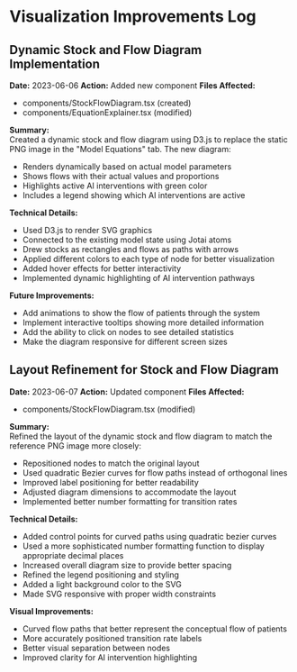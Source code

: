 # Visualization Improvements Log

## Dynamic Stock and Flow Diagram Implementation

**Date:** 2023-06-06
**Action:** Added new component
**Files Affected:** 
- components/StockFlowDiagram.tsx (created)
- components/EquationExplainer.tsx (modified)

**Summary:**  
Created a dynamic stock and flow diagram using D3.js to replace the static PNG image in the "Model Equations" tab. The new diagram:
- Renders dynamically based on actual model parameters
- Shows flows with their actual values and proportions
- Highlights active AI interventions with green color
- Includes a legend showing which AI interventions are active

**Technical Details:**
- Used D3.js to render SVG graphics
- Connected to the existing model state using Jotai atoms
- Drew stocks as rectangles and flows as paths with arrows
- Applied different colors to each type of node for better visualization
- Added hover effects for better interactivity
- Implemented dynamic highlighting of AI intervention pathways

**Future Improvements:**
- Add animations to show the flow of patients through the system
- Implement interactive tooltips showing more detailed information
- Add the ability to click on nodes to see detailed statistics
- Make the diagram responsive for different screen sizes

## Layout Refinement for Stock and Flow Diagram

**Date:** 2023-06-07
**Action:** Updated component
**Files Affected:** 
- components/StockFlowDiagram.tsx (modified)

**Summary:**  
Refined the layout of the dynamic stock and flow diagram to match the reference PNG image more closely:
- Repositioned nodes to match the original layout
- Used quadratic Bezier curves for flow paths instead of orthogonal lines
- Improved label positioning for better readability
- Adjusted diagram dimensions to accommodate the layout
- Implemented better number formatting for transition rates

**Technical Details:**
- Added control points for curved paths using quadratic bezier curves
- Used a more sophisticated number formatting function to display appropriate decimal places
- Increased overall diagram size to provide better spacing
- Refined the legend positioning and styling
- Added a light background color to the SVG
- Made SVG responsive with proper width constraints

**Visual Improvements:**
- Curved flow paths that better represent the conceptual flow of patients
- More accurately positioned transition rate labels
- Better visual separation between nodes
- Improved clarity for AI intervention highlighting 